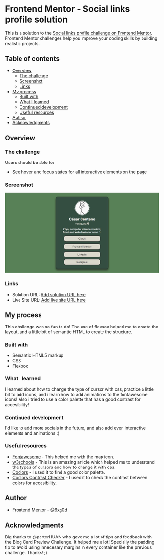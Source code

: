 # Frontend Mentor - Social links profile solution

This is a solution to the [Social links profile challenge on Frontend Mentor](https://www.frontendmentor.io/challenges/social-links-profile-UG32l9m6dQ). Frontend Mentor challenges help you improve your coding skills by building realistic projects. 

## Table of contents

- [Overview](#overview)
  - [The challenge](#the-challenge)
  - [Screenshot](#screenshot)
  - [Links](#links)
- [My process](#my-process)
  - [Built with](#built-with)
  - [What I learned](#what-i-learned)
  - [Continued development](#continued-development)
  - [Useful resources](#useful-resources)
- [Author](#author)
- [Acknowledgments](#acknowledgments)


## Overview

### The challenge

Users should be able to:

- See hover and focus states for all interactive elements on the page

### Screenshot

![](./Screenshot.jpg)


### Links

- Solution URL: [Add solution URL here](https://your-solution-url.com)
- Live Site URL: [Add live site URL here](https://your-live-site-url.com)

## My process

This challenge was so fun to do! The use of flexbox helped me to create the layout, and a little bit of semantic HTML to create the structure. 

### Built with

- Semantic HTML5 markup
- CSS
- Flexbox

### What I learned

I learned about how to change the type of cursor with css, practice a little bit to add icons, and i learn how to add animations to the fontawesome icons! Also i tried to use a color palette that has a good contrast for accesibility!

### Continued development

I'd like to add more socials in the future, and also add even interactive elements and animations :)


### Useful resources

- [Fontawesome](https://fontawesome.com/) - This helped me with the map icon.
- [w3schools](https://www.w3schools.com/cssref/pr_class_cursor.php) - This is an amazing article which helped me to understand the types of cursors and how to change it with css.
- [Coolors](https://coolors.co/) - I used it to find a good color palette.
- [Coolors Contrast Checker](https://coolors.co/contrast-checker/000000-a3b18a) - I used it to check the contrast between colors for accesibility.


## Author

- Frontend Mentor - [@6xg0d](https://www.frontendmentor.io/profile/6xg0d)


## Acknowledgments

Big thanks to @perterHUAN who gave me a lot of tips and feedback with the Blog Card Preview Challenge. It helped me a lot! Specially the padding tip to avoid using innecesary margins in every container like the previous challenge. Thanks! ;)
